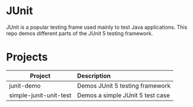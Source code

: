 # JUnit
JUnit is a popular testing frame used mainly to test Java applications. This repo demos different parts of the JUnit 5 testing framework.

# Projects 

| Project       | Description         
| ------------- |:------------- | 
| junit-demo    | Demos JUnit 5 testing framework   |
| simple-junit-unit-test    | Demos a simple JUnit 5 test case   |


